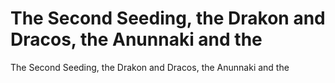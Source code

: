 # The Second Seeding, the Drakon and Dracos, the Anunnaki and the

The Second Seeding, the Drakon and Dracos, the Anunnaki and the
